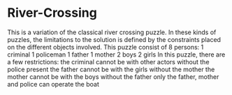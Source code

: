 # River-Crossing
This is a variation of the classical river crossing puzzle. In these kinds of puzzles, the limitations to the solution is defined by the constraints placed on the different objects involved.  This puzzle consist of 8 persons:      1 criminal     1 policeman     1 father     1 mother     2 boys     2 girls  In this puzzle, there are a few restrictions:      the criminal cannot be with other actors without the police present     the father cannot be with the girls without the mother     the mother cannot be with the boys without the father     only the father, mother and police can operate the boat

